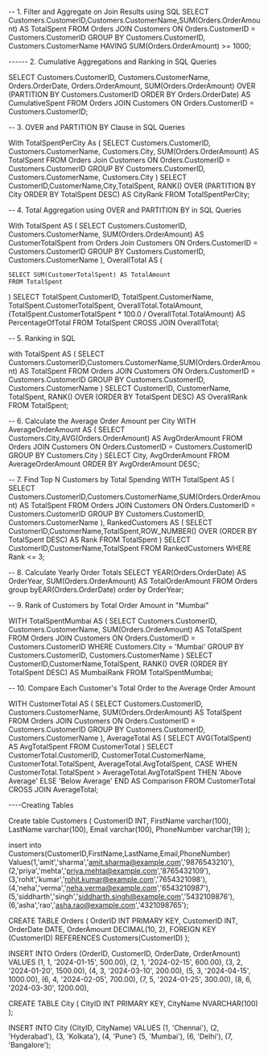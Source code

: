 -- 1. Filter and Aggregate on Join Results using SQL
SELECT Customers.CustomerID,Customers.CustomerName,SUM(Orders.OrderAmount) AS TotalSpent
FROM  Orders
JOIN 
    Customers ON Orders.CustomerID = Customers.CustomerID
GROUP BY 
    Customers.CustomerID, Customers.CustomerName
HAVING 
    SUM(Orders.OrderAmount) >= 1000;



------ 2. Cumulative Aggregations and Ranking in SQL Queries

SELECT 
    Customers.CustomerID,
    Customers.CustomerName,
    Orders.OrderDate,
    Orders.OrderAmount,
    SUM(Orders.OrderAmount) OVER (PARTITION BY Customers.CustomerID ORDER BY Orders.OrderDate) AS CumulativeSpent
FROM Orders
JOIN 
    Customers ON Orders.CustomerID = Customers.CustomerID;

-- 3. OVER and PARTITION BY Clause in SQL Queries

With TotalSpentPerCity As (
    SELECT 
        Customers.CustomerID,
        Customers.CustomerName,
        Customers.City,
        SUM(Orders.OrderAmount) AS TotalSpent
    FROM Orders
    Join Customers ON Orders.CustomerID = Customers.CustomerID
    GROUP BY Customers.CustomerID, Customers.CustomerName, Customers.City
)
SELECT 
    CustomerID,CustomerName,City,TotalSpent,
    RANK() OVER (PARTITION BY City ORDER BY TotalSpent DESC) AS CityRank
FROM 
    TotalSpentPerCity;

-- 4. Total Aggregation using OVER and PARTITION BY in SQL Queries

With TotalSpent AS (
    SELECT 
        Customers.CustomerID,
        Customers.CustomerName,
        SUM(Orders.OrderAmount) AS CustomerTotalSpent
    from
        Orders
    Join Customers ON Orders.CustomerID = Customers.CustomerID
    GROUP BY  Customers.CustomerID, Customers.CustomerName
),
OverallTotal AS (
    
    SELECT SUM(CustomerTotalSpent) AS TotalAmount
    FROM TotalSpent
)
SELECT 
    TotalSpent.CustomerID,
    TotalSpent.CustomerName,
    TotalSpent.CustomerTotalSpent,
    OverallTotal.TotalAmount,
    (TotalSpent.CustomerTotalSpent * 100.0 / OverallTotal.TotalAmount) AS PercentageOfTotal
FROM 
    TotalSpent
CROSS JOIN 
    OverallTotal;

-- 5. Ranking in SQL

with TotalSpent AS (
    SELECT Customers.CustomerID,Customers.CustomerName,SUM(Orders.OrderAmount) AS TotalSpent
    FROM Orders
    JOIN  Customers ON Orders.CustomerID = Customers.CustomerID
    GROUP BY Customers.CustomerID, Customers.CustomerName
)
SELECT 
    CustomerID,
    CustomerName,
    TotalSpent,
    RANK() OVER (ORDER BY TotalSpent DESC) AS OverallRank
FROM 
    TotalSpent;

-- 6. Calculate the Average Order Amount per City
WITH AverageOrderAmount AS (
    SELECT  Customers.City,AVG(Orders.OrderAmount) AS AvgOrderAmount
    FROM Orders
    JOIN Customers ON Orders.CustomerID = Customers.CustomerID
    GROUP BY Customers.City
)
SELECT 
    City, AvgOrderAmount
FROM AverageOrderAmount
ORDER BY AvgOrderAmount DESC;

-- 7. Find Top N Customers by Total Spending
WITH TotalSpent AS (
    SELECT 
        Customers.CustomerID,Customers.CustomerName,SUM(Orders.OrderAmount) AS TotalSpent
    FROM Orders
    JOIN Customers ON Orders.CustomerID = Customers.CustomerID
    GROUP BY Customers.CustomerID, Customers.CustomerName
),
RankedCustomers AS (
    SELECT CustomerID,CustomerName,TotalSpent,ROW_NUMBER() OVER (ORDER BY TotalSpent DESC) AS Rank
    FROM  TotalSpent
)
SELECT CustomerID,CustomerName,TotalSpent
FROM RankedCustomers
WHERE Rank <= 3;


-- 8. Calculate Yearly Order Totals
SELECT 
    YEAR(Orders.OrderDate) AS OrderYear,
    SUM(Orders.OrderAmount) AS TotalOrderAmount
FROM Orders
group byEAR(Orders.OrderDate)
order by OrderYear;

-- 9. Rank of Customers by Total Order Amount in "Mumbai"

WITH TotalSpentMumbai AS (
    SELECT 
        Customers.CustomerID,
        Customers.CustomerName,
        SUM(Orders.OrderAmount) AS TotalSpent
    FROM Orders
    JOIN Customers ON Orders.CustomerID = Customers.CustomerID
    WHERE Customers.City = 'Mumbai'
    GROUP BY Customers.CustomerID, Customers.CustomerName
)
SELECT CustomerID,CustomerName,TotalSpent,
    RANK() OVER (ORDER BY TotalSpent DESC) AS MumbaiRank
FROM  TotalSpentMumbai;

-- 10. Compare Each Customer's Total Order to the Average Order Amount

WITH CustomerTotal AS (
    SELECT 
        Customers.CustomerID,
        Customers.CustomerName,
        SUM(Orders.OrderAmount) AS TotalSpent
    FROM Orders
    JOIN Customers ON Orders.CustomerID = Customers.CustomerID
    GROUP BY Customers.CustomerID, Customers.CustomerName
),
AverageTotal AS (
    SELECT AVG(TotalSpent) AS AvgTotalSpent
    FROM CustomerTotal
)
SELECT 
    CustomerTotal.CustomerID,
    CustomerTotal.CustomerName,
    CustomerTotal.TotalSpent,
    AverageTotal.AvgTotalSpent,
    CASE 
        WHEN CustomerTotal.TotalSpent > AverageTotal.AvgTotalSpent THEN 'Above Average'
        ELSE 'Below Average'
    END AS Comparison
FROM CustomerTotal
CROSS JOIN  AverageTotal;


----Creating Tables

Create table Customers (
  CustomerID INT,
  FirstName varchar(100),
  LastName varchar(100),
  Email varchar(100),
  PhoneNumber varchar(19)
  );

  insert into Customers(CustomerID,FirstName,LastName,Email,PhoneNumber)
  Values(1,'amit','sharma','amit.sharma@example.com','9876543210'),
  (2,'priya','mehta','priya.mehta@example.com','8765432109'),
  (3,'rohit','kumar','rohit.kumar@example.com','7654321098'),
  (4,'neha','verma','neha.verma@example.com','6543210987'),
  (5,'siddharth','singh','siddharth.singh@example.com','5432109876'),
  (6,'asha','rao','asha.rao@example.com','4321098765');


CREATE TABLE Orders (
    OrderID INT PRIMARY KEY,
    CustomerID INT,
    OrderDate DATE,
    OrderAmount DECIMAL(10, 2),
    FOREIGN KEY (CustomerID) REFERENCES Customers(CustomerID)
);

INSERT INTO Orders (OrderID, CustomerID, OrderDate, OrderAmount) VALUES
(1, 1, '2024-01-15', 500.00),
(2, 1, '2024-02-15', 600.00),
(3, 2, '2024-01-20', 1500.00),
(4, 3, '2024-03-10', 200.00),
(5, 3, '2024-04-15', 1000.00),
(6, 4, '2024-02-05', 700.00),
(7, 5, '2024-01-25', 300.00),
(8, 6, '2024-03-30', 1200.00),


CREATE TABLE City (
    CityID INT PRIMARY KEY,
    CityName NVARCHAR(100)
);

INSERT INTO City (CityID, CityName) VALUES
(1, 'Chennai'),
(2, 'Hyderabad'),
(3, 'Kolkata'),
(4, 'Pune')
(5, 'Mumbai'),
(6, 'Delhi'),
(7, 'Bangalore');
